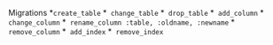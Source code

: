 Migrations
*`create_table`
*` change_table`
*` drop_table`
*` add_column`
*` change_column`
*` rename_column :table, :oldname, :newname`
*` remove_column`
*` add_index`
*` remove_index`
